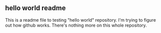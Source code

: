 hello world readme
----------------------

This is a readme file to testing "hello world" repository.
I'm trying to figure out how github works.
There's nothing more on this whole repository.
